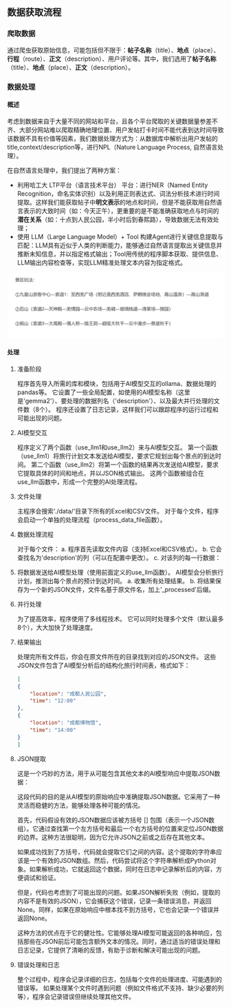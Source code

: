 ## 数据获取流程

### 爬取数据

通过爬虫获取原始信息，可能包括但不限于：**帖子名称**（title）、**地点**（place）、**行程**（route）、**正文**（description）、用户评论等。其中，我们选用了**帖子名称**（title）、**地点**（place）、**正文**（description）。

### 数据处理

#### 概述

考虑到数据来自于大量不同的网站和平台，且各个平台爬取的关键数据量参差不齐、大部分网站难以爬取精确地理位置、用户发帖打卡时间不能代表到达时间导致该数据不具有价值等因素，我们数据处理方式为：从数据库中解析出用户发帖的title,context/description等，进行NPL（Nature Language Process, 自然语言处理）。

在自然语言处理中，我们提出了两种方案：

- 利用哈工大 LTP平台（语言技术平台） 平台：进行NER（Named Entity Recognition，命名实体识别）以及利用正则表达式、词法分析技术进行时间提取。这样我们能获取帖子中**明文表示**的地点和时间，但是不能获取用自然语言表示的大致时间（如：今天正午），更重要的是不能准确获取地点与时间的**潜在关系**（如：十点到人民公园，半小时后到春熙路），导致数据无法有效处理；
- 使用 LLM（Large Language Model）+ Tool 构建Agent进行关键信息提取与匹配：LLM具有近似于人类的判断能力，能够通过自然语言提取出关键信息并推断未知信息，并以指定格式输出；Tool用传统的程序脚本获取、提供信息、LLM输出内容检查等，实现LLM精准处理文本内容为指定格式。

![trip_comment](document_src/trip_comment.png)

#### 处理

1. 准备阶段

    程序首先导入所需的库和模块，包括用于AI模型交互的ollama、数据处理的pandas等。
    它设置了一些全局配置，如使用的AI模型名称（这里是'gemma2'）、要处理的数据列名（'description'）、以及最大并行处理的文件数（8个）。
    程序还设置了日志记录，这样我们可以跟踪程序的运行过程和可能出现的问题。

2. AI模型交互

    程序定义了两个函数（use_llm1和use_llm2）来与AI模型交互。
    第一个函数（use_llm1）将旅行计划文本发送给AI模型，要求它规划出每个景点的到达时间。
    第二个函数（use_llm2）将第一个函数的结果再次发送给AI模型，要求它提取具体的时间和地点，并以JSON格式输出。
    这两个函数被组合在use_llm函数中，形成一个完整的AI处理流程。


3. 文件处理

    主程序会搜索'./data/'目录下所有的Excel和CSV文件。
    对于每个文件，程序会启动一个单独的处理流程（process_data_file函数）。


4. 数据处理流程

    对于每个文件：
    a. 程序首先读取文件内容（支持Excel和CSV格式）。
    b. 它会查找名为'description'的列（可以在配置中更改）。
    c. 对该列的每一行数据：

5. 将数据发送给AI模型处理（使用前面定义的use_llm函数）。
AI模型会分析旅行计划，推测出每个景点的预计到达时间。
    a. 收集所有处理结果。
    b. 将结果保存为一个新的JSON文件，文件名基于原文件名，加上'_processed'后缀。

6. 并行处理

    为了提高效率，程序使用了多线程技术。
    它可以同时处理多个文件（默认最多8个），大大加快了处理速度。

7. 结果输出

    处理完所有文件后，你会在原文件所在的目录找到对应的JSON文件。
    这些JSON文件包含了AI模型分析后的结构化旅行时间表，格式如下：
    ```json
    [
    {
        "location": "成都人民公园",
        "time": "12:00"
    },
    {
        "location": "成都博物馆",
        "time": "14:00"
    }
    ]
    ```

8. JSON提取
   
    这是一个巧妙的方法，用于从可能包含其他文本的AI模型响应中提取JSON数据：

    这段代码的目的是从AI模型的原始响应中准确提取JSON数据。它采用了一种灵活而稳健的方法，能够处理各种可能的情况。

    首先，代码假设有效的JSON数据应该被方括号 [] 包围（表示一个JSON数组）。它通过查找第一个左方括号和最后一个右方括号的位置来定位JSON数据的边界。这种方法很聪明，因为它允许JSON之前或之后存在其他文本。

    如果成功找到了方括号，代码就会提取它们之间的内容。这个提取的字符串应该是一个有效的JSON数组。然后，代码尝试将这个字符串解析成Python对象。如果解析成功，它就返回这个数据，同时在日志中记录解析后的内容，方便调试和验证。

    但是，代码也考虑到了可能出现的问题。如果JSON解析失败（例如，提取的内容不是有效的JSON），它会捕获这个错误，记录一条错误消息，并返回None。同样，如果在原始响应中根本找不到方括号，它也会记录一个错误并返回None。

    这种方法的优点在于它的健壮性。它能够处理AI模型可能返回的各种响应，包括那些在JSON前后可能包含额外文本的情况。同时，通过适当的错误处理和日志记录，它提供了清晰的反馈，有助于诊断和解决可能出现的问题。

9.  错误处理和日志

    整个过程中，程序会记录详细的日志，包括每个文件的处理进度、可能遇到的错误等。
    如果处理某个文件时遇到问题（例如文件格式不支持、缺少必要的列等），程序会记录错误但继续处理其他文件。